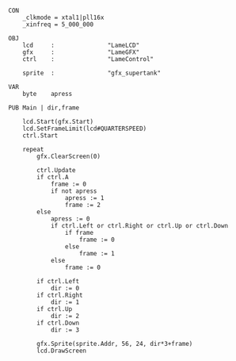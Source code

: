 
    CON
        _clkmode = xtal1|pll16x
        _xinfreq = 5_000_000

    OBJ
        lcd     :               "LameLCD"
        gfx     :               "LameGFX"
        ctrl    :               "LameControl"

        sprite  :               "gfx_supertank"

    VAR
        byte    apress

    PUB Main | dir,frame

        lcd.Start(gfx.Start)
        lcd.SetFrameLimit(lcd#QUARTERSPEED)
        ctrl.Start

        repeat
            gfx.ClearScreen(0)

            ctrl.Update
            if ctrl.A
                frame := 0
                if not apress
                    apress := 1
                    frame := 2
            else
                apress := 0
                if ctrl.Left or ctrl.Right or ctrl.Up or ctrl.Down
                    if frame
                        frame := 0
                    else
                        frame := 1
                else
                    frame := 0

            if ctrl.Left
                dir := 0
            if ctrl.Right
                dir := 1
            if ctrl.Up
                dir := 2
            if ctrl.Down
                dir := 3

            gfx.Sprite(sprite.Addr, 56, 24, dir*3+frame)
            lcd.DrawScreen
